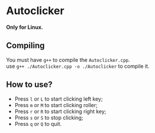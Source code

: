 # Autoclicker
**Only for Linux.**
## Compiling
You must have `g++` to compile the `Autoclicker.cpp`.  
use `g++ ./Autoclicker.cpp -o ./Autoclicker` to compile it.
## How to use?
- Press `l` or `L` to start clicking left key;  
- Press `m` or `M` to start clicking roller;  
- Press `r` or `R` to start clicking right key;  
- Press `s` or `S` to stop clicking;  
- Press `q` or `Q` to quit.  
